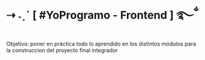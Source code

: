 # ⇢ ˗ˏˋ [ #YoProgramo - Frontend ] ࿐ྂ
Objetivo: poner en práctica todo lo aprendido en los distintos módulos para la construccion del proyecto final integrador 
